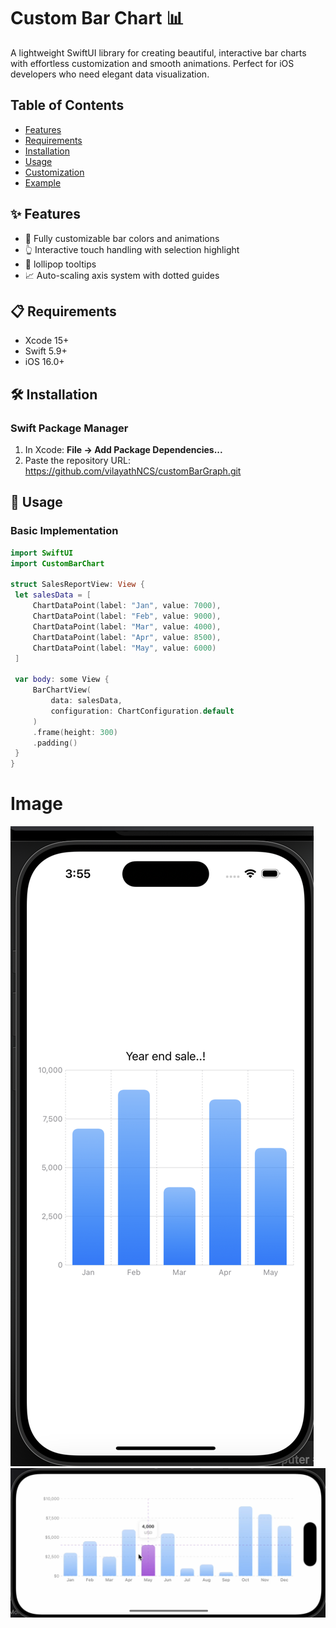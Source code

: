 # Custom Bar Chart 📊

A lightweight SwiftUI library for creating beautiful, interactive bar charts with effortless customization and smooth animations. Perfect for iOS developers who need elegant data visualization.

## Table of Contents
- [Features](#-features)
- [Requirements](#-requirements)
- [Installation](#-installation)
- [Usage](#-usage)
- [Customization](#-customization)
- [Example](#-example)

## ✨ Features
- 🎨 Fully customizable bar colors and animations
- 👆 Interactive touch handling with selection highlight
- 💬 lollipop tooltips 
- 📈 Auto-scaling axis system with dotted guides


## 📋 Requirements
- Xcode 15+
- Swift 5.9+
- iOS 16.0+

## 🛠️ Installation

### Swift Package Manager
1. In Xcode: **File → Add Package Dependencies...**
2. Paste the repository URL: https://github.com/vilayathNCS/customBarGraph.git

## 🚀 Usage

### Basic Implementation
```swift
import SwiftUI
import CustomBarChart

struct SalesReportView: View {
 let salesData = [
     ChartDataPoint(label: "Jan", value: 7000),
     ChartDataPoint(label: "Feb", value: 9000),
     ChartDataPoint(label: "Mar", value: 4000),
     ChartDataPoint(label: "Apr", value: 8500),
     ChartDataPoint(label: "May", value: 6000)
 ]
 
 var body: some View {
     BarChartView(
         data: salesData,
         configuration: ChartConfiguration.default
     )
     .frame(height: 300)
     .padding()
 }
}
```
# Image
![image alt](https://github.com/vilayathNCS/customBarGraph/blob/f930d794fbb0d48a45ec31a2aba4e217771ad989/image%20(1).png)
![image alt](https://github.com/vilayathNCS/customBarGraph/blob/ceaa8f07bc9f5e8b2196762160e2f1ce5c3bc64c/image.png)



